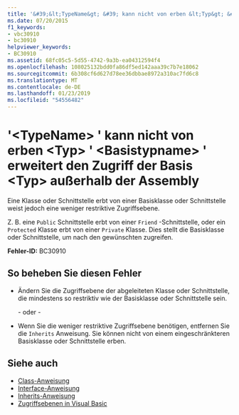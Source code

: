 ```yaml
---
title: '&#39;&lt;TypeName&gt; &#39; kann nicht von erben &lt;Typ&gt; &#39; &lt;Basistypname&gt; &#39; erweitert den Zugriff der Basis &lt;Typ&gt; außerhalb der Assembly'
ms.date: 07/20/2015
f1_keywords:
- vbc30910
- bc30910
helpviewer_keywords:
- BC30910
ms.assetid: 68fc05c5-5d55-4742-9a3b-ea04312594f4
ms.openlocfilehash: 108025132bdd0fa86df5ed142aaa39c7b7e18062
ms.sourcegitcommit: 6b308cf6d627d78ee36dbbae8972a310ac7fd6c8
ms.translationtype: MT
ms.contentlocale: de-DE
ms.lasthandoff: 01/23/2019
ms.locfileid: "54556482"
---
```

# <a name="39lttypenamegt39-cannot-inherit-from-lttypegt-39ltbasetypenamegt39-because-it-expands-the-access-of-the-base-lttypegt-outside-the-assembly"></a>&#39;&lt;TypeName&gt; &#39; kann nicht von erben &lt;Typ&gt; &#39; &lt;Basistypname&gt; &#39; erweitert den Zugriff der Basis &lt;Typ&gt; außerhalb der Assembly
Eine Klasse oder Schnittstelle erbt von einer Basisklasse oder Schnittstelle weist jedoch eine weniger restriktive Zugriffsebene.  
  
 Z. B. eine `Public` Schnittstelle erbt von einer `Friend` -Schnittstelle, oder ein `Protected` Klasse erbt von einer `Private` Klasse. Dies stellt die Basisklasse oder Schnittstelle, um nach den gewünschten zugreifen.  
  
 **Fehler-ID:** BC30910  
  
## <a name="to-correct-this-error"></a>So beheben Sie diesen Fehler  
  
-   Ändern Sie die Zugriffsebene der abgeleiteten Klasse oder Schnittstelle, die mindestens so restriktiv wie der Basisklasse oder Schnittstelle sein.  
  
     - oder -   
  
-   Wenn Sie die weniger restriktive Zugriffsebene benötigen, entfernen Sie die `Inherits` Anweisung. Sie können nicht von einem eingeschränkteren Basisklasse oder Schnittstelle erben.  
  
## <a name="see-also"></a>Siehe auch
- [Class-Anweisung](../../../visual-basic/language-reference/statements/class-statement.md)
- [Interface-Anweisung](../../../visual-basic/language-reference/statements/interface-statement.md)
- [Inherits-Anweisung](../../../visual-basic/language-reference/statements/inherits-statement.md)
- [Zugriffsebenen in Visual Basic](../../../visual-basic/programming-guide/language-features/declared-elements/access-levels.md)
